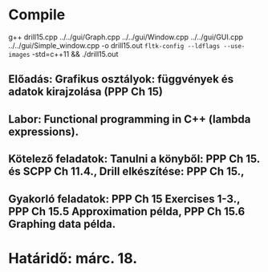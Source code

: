 # Compile
g++ drill15.cpp ../../gui/Graph.cpp ../../gui/Window.cpp ../../gui/GUI.cpp ../../gui/Simple_window.cpp -o drill15.out `fltk-config --ldflags --use-images` -std=c++11 && ./drill15.out

## Előadás: Grafikus osztályok: függvények és adatok kirajzolása (PPP Ch 15)

## Labor: Functional programming in C++ (lambda expressions).

## Kötelező feladatok: Tanulni a könyből: PPP Ch 15. és SCPP Ch 11.4., Drill elkészítése: PPP Ch 15., 

## Gyakorló feladatok: PPP Ch 15 Exercises 1-3., PPP Ch 15.5 Approximation példa, PPP Ch 15.6 Graphing data példa.

# Határidő: márc. 18.